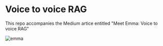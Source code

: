 # Voice to voice RAG
This repo accompanies the Medium artice entitled "Meet Emma: Voice to voice RAG"


![emma](https://github.com/user-attachments/assets/a9e4a4f9-4026-43ec-9cd6-581007a8b90f)
